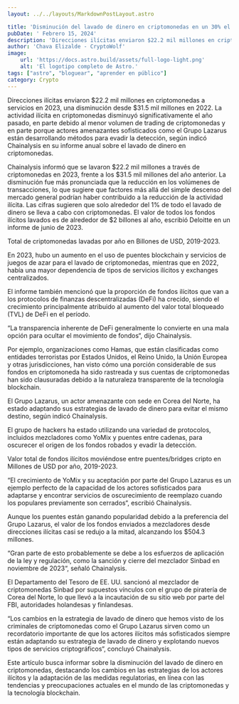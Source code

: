 ```yaml
---
layout: ../../layouts/MarkdownPostLayout.astro

title: 'Disminución del lavado de dinero en criptomonedas en un 30% el último año, según Chainalysis'
pubDate: ' Febrero 15, 2024'
description: 'Direcciones ilícitas enviaron $22.2 mil millones en criptomonedas a servicios en 2023, una disminución desde $31.5 mil millones en 2022.'
author: 'Chava Elizalde - CryptoWolf'
image:
    url: 'https://docs.astro.build/assets/full-logo-light.png'
    alt: 'El logotipo completo de Astro.'
tags: ["astro", "bloguear", "aprender en público"]
category: Crypto
---
```

Direcciones ilícitas enviaron $22.2 mil millones en criptomonedas a servicios en 2023, una disminución desde $31.5 mil millones en 2022.
La actividad ilícita en criptomonedas disminuyó significativamente el año pasado, en parte debido al menor volumen de trading de criptomonedas y en parte porque actores amenazantes sofisticados como el Grupo Lazarus están desarrollando métodos para evadir la detección, según indicó Chainalysis en su informe anual sobre el lavado de dinero en criptomonedas.

Chainalysis informó que se lavaron $22.2 mil millones a través de criptomonedas en 2023, frente a los $31.5 mil millones del año anterior. La disminución fue más pronunciada que la reducción en los volúmenes de transacciones, lo que sugiere que factores más allá del simple descenso del mercado general podrían haber contribuido a la reducción de la actividad ilícita. Las cifras sugieren que solo alrededor del 1% de todo el lavado de dinero se lleva a cabo con criptomonedas. El valor de todos los fondos ilícitos lavados es de alrededor de $2 billones al año, escribió Deloitte en un informe de junio de 2023.

Total de criptomonedas lavadas por año en Billones de USD, 2019-2023.

En 2023, hubo un aumento en el uso de puentes blockchain y servicios de juegos de azar para el lavado de criptomonedas, mientras que en 2022, había una mayor dependencia de tipos de servicios ilícitos y exchanges centralizados.

El informe también mencionó que la proporción de fondos ilícitos que van a los protocolos de finanzas descentralizadas (DeFi) ha crecido, siendo el crecimiento principalmente atribuido al aumento del valor total bloqueado (TVL) de DeFi en el período.

“La transparencia inherente de DeFi generalmente lo convierte en una mala opción para ocultar el movimiento de fondos“, dijo Chainalysis.

Por ejemplo, organizaciones como Hamas, que están clasificadas como entidades terroristas por Estados Unidos, el Reino Unido, la Unión Europea y otras jurisdicciones, han visto cómo una porción considerable de sus fondos en criptomoneda ha sido rastreada y sus cuentas de criptomonedas han sido clausuradas debido a la naturaleza transparente de la tecnología blockchain.

El Grupo Lazarus, un actor amenazante con sede en Corea del Norte, ha estado adaptando sus estrategias de lavado de dinero para evitar el mismo destino, según indicó Chainalysis.

El grupo de hackers ha estado utilizando una variedad de protocolos, incluidos mezcladores como YoMix y puentes entre cadenas, para oscurecer el origen de los fondos robados y evadir la detección.

Valor total de fondos ilícitos moviéndose entre puentes/bridges cripto en Millones de USD por año, 2019-2023.

“El crecimiento de YoMix y su aceptación por parte del Grupo Lazarus es un ejemplo perfecto de la capacidad de los actores sofisticados para adaptarse y encontrar servicios de oscurecimiento de reemplazo cuando los populares previamente son cerrados“, escribió Chainalysis.

Aunque los puentes están ganando popularidad debido a la preferencia del Grupo Lazarus, el valor de los fondos enviados a mezcladores desde direcciones ilícitas casi se redujo a la mitad, alcanzando los $504.3 millones.

“Gran parte de esto probablemente se debe a los esfuerzos de aplicación de la ley y regulación, como la sanción y cierre del mezclador Sinbad en noviembre de 2023“, señaló Chainalysis.

El Departamento del Tesoro de EE. UU. sancionó al mezclador de criptomonedas Sinbad por supuestos vínculos con el grupo de piratería de Corea del Norte, lo que llevó a la incautación de su sitio web por parte del FBI, autoridades holandesas y finlandesas.

“Los cambios en la estrategia de lavado de dinero que hemos visto de los criminales de criptomonedas como el Grupo Lazarus sirven como un recordatorio importante de que los actores ilícitos más sofisticados siempre están adaptando su estrategia de lavado de dinero y explotando nuevos tipos de servicios criptográficos“, concluyó Chainalysis.

Este artículo busca informar sobre la disminución del lavado de dinero en criptomonedas, destacando los cambios en las estrategias de los actores ilícitos y la adaptación de las medidas regulatorias, en línea con las tendencias y preocupaciones actuales en el mundo de las criptomonedas y la tecnología blockchain.
